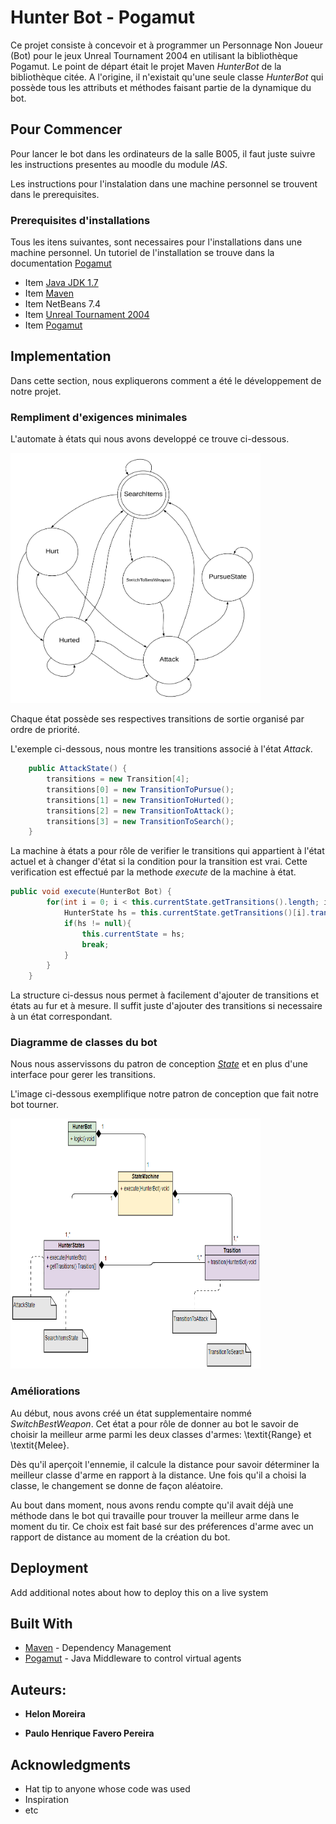 # Hunter Bot - Pogamut

Ce projet consiste à concevoir et à programmer un Personnage Non Joueur (Bot) pour le jeux Unreal Tournament 2004 en utilisant la bibliothèque Pogamut.
Le point de départ était le projet Maven *HunterBot* de la bibliothèque citée.
A l'origine, il n'existait qu'une seule classe *HunterBot* qui possède tous les attributs et méthodes faisant partie de la dynamique du bot.


## Pour Commencer

Pour lancer le bot dans les ordinateurs de la salle B005, il faut juste suivre les instructions presentes au moodle du module *IAS*.

Les instructions pour l'instalation dans une machine personnel se trouvent dans le prerequisites.

### Prerequisites d'installations

Tous les itens suivantes, sont necessaires pour l'installations dans une machine personnel. Un tutoriel de l'installation se trouve dans la documentation [Pogamut](http://pogamut.cuni.cz/main/tiki-view_blog_post.php?postId=47)

* Item [Java JDK 1.7](https://www.oracle.com/technetwork/java/javase/downloads/jdk8-downloads-2133151.html)
* Item [Maven](https://maven.apache.org/)
* Item NetBeans 7.4
* Item [Unreal Tournament 2004](https://store.steampowered.com/app/13230/Unreal_Tournament_2004_Editors_Choice_Edition/)
* Item [Pogamut](http://pogamut.cuni.cz/main/tiki-index.php) 

## Implementation

Dans cette section, nous expliquerons comment a été le développement de notre projet.

### Rempliment d'exigences minimales

L'automate à états qui nous avons developpé ce trouve ci-dessous.

<img src="https://github.com/PauloFavero/Java-Projects/blob/master/Bot_States.png" width="400" height="400" />

Chaque état possède ses respectives transitions de sortie organisé par ordre de priorité.

L'exemple ci-dessous, nous montre les transitions associé à l'état *Attack*. 

```java
    public AttackState() {
        transitions = new Transition[4];
        transitions[0] = new TransitionToPursue();
        transitions[1] = new TransitionToHurted();
        transitions[2] = new TransitionToAttack();
        transitions[3] = new TransitionToSearch();
    }
```

La machine à états a pour rôle de verifier le transitions qui appartient à l'état actuel et à changer d'état si la condition pour la transition est vrai. Cette verification est effectué par la methode *execute* de la machine à état.

```java
public void execute(HunterBot Bot) {
        for(int i = 0; i < this.currentState.getTransitions().length; i++){
            HunterState hs = this.currentState.getTransitions()[i].transition(Bot);
            if(hs != null){
                this.currentState = hs;
                break;
            }
        }
    }
 ```
 La structure ci-dessus nous permet à facilement d'ajouter de transitions et états au fur et à mesure. Il suffit juste d'ajouter des transitions si necessaire à un état correspondant.

### Diagramme de classes du bot

Nous nous asservissons du patron de conception *[State](https://sourcemaking.com/design_patterns/state)* et en plus d'une interface pour gerer les transitions. 

L'image ci-dessous exemplifique notre patron de conception que fait notre bot tourner. 

<img src="https://github.com/PauloFavero/Java-Projects/blob/master/Pogamut%20Hunter%20Bot/readme_El_Matador/Bot_UML.png" width="400" height="400" />

### Améliorations

Au début, nous avons créé un état supplementaire nommé *SwitchBestWeapon*. Cet état a pour rôle de donner au bot le savoir de choisir la meilleur arme parmi les deux classes d'armes: \textit{Range} et \textit{Melee}.

Dès qu'il aperçoit l'ennemie, il calcule la distance pour savoir déterminer la meilleur classe d'arme en rapport à la distance. Une fois qu'il a choisi la classe, le changement se donne de façon aléatoire.

Au bout dans moment, nous avons rendu compte qu'il avait déjà une méthode dans le bot qui travaille pour trouver la meilleur arme dans le moment du tir. Ce choix est fait basé sur des préferences d'arme avec un rapport de distance au moment de la création du bot.

## Deployment

Add additional notes about how to deploy this on a live system

## Built With

* [Maven](https://maven.apache.org/) - Dependency Management
* [Pogamut](http://pogamut.cuni.cz/main/tiki-index.php) - Java Middleware to control virtual agents

## Auteurs: 

* **Helon Moreira**

* **Paulo Henrique Favero Pereira**

## Acknowledgments

* Hat tip to anyone whose code was used
* Inspiration
* etc

